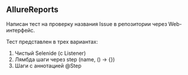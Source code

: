 ## AllureReports
Написан тест на проверку названия Issue в репозитории через Web-интерфейс.

Тест представлен в трех вариантах:
1. Чистый Selenide (с Listener)
2. Лямбда шаги через step (name, () -> {})
3. Шаги с аннотацией @Step
